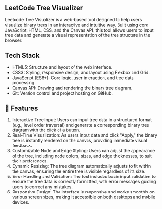 ## LeetCode Tree Visualizer
Leetcode Tree Visualizer is a web-based tool designed to help users visualize binary trees in an interactive and intuitive way. Built using core JavaScript, HTML, CSS, and the Canvas API, this tool allows users to input tree data and generate a visual representation of the tree structure in the browser. 

## Tech Stack
- HTML5: Structure and layout of the web interface.
- CSS3: Styling, responsive design, and layout using Flexbox and Grid.
- JavaScript (ES6+): Core logic, user interaction, and tree data processing.
- Canvas API: Drawing and rendering the binary tree diagram.
- Git: Version control and project hosting on GitHub.

## 🥁 Features
1. Interactive Tree Input: Users can input tree data in a structured format (e.g., level order traversal) and generate a corresponding binary tree diagram with the click of a button.
2. Real-Time Visualization: As users input data and click "Apply," the binary tree is instantly rendered on the canvas, providing immediate visual feedback.
3. Customizable Node and Edge Styling: Users can adjust the appearance of the tree, including node colors, sizes, and edge thicknesses, to suit their preferences.
4. Dynamic Resizing: The tree diagram automatically adjusts to fit within the canvas, ensuring the entire tree is visible regardless of its size.
5. Error Handling and Validation: The tool includes basic input validation to ensure the tree data is correctly formatted, with error messages guiding users to correct any mistakes.
6. Responsive Design: The interface is responsive and works smoothly on various screen sizes, making it accessible on both desktops and mobile devices.
